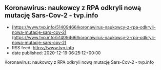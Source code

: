## Koronawirus: naukowcy z RPA odkryli nową mutację Sars-Cov-2 - tvp.info
 - [https://www.tvp.info/51409466/koronawirus-naukowcy-z-rpa-odkryli-nowa-mutacje-sars-cov-2](https://www.tvp.info/51409466/koronawirus-naukowcy-z-rpa-odkryli-nowa-mutacje-sars-cov-2)
 - RSS feed: https://www.tvp.info
 - date published: 2020-12-19 06:25:12+00:00

Koronawirus: naukowcy z RPA odkryli nową mutację Sars-Cov-2 - tvp.info

